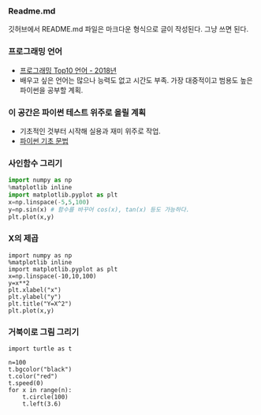 ### Readme.md
깃허브에서 README.md 파일은 마크다운 형식으로 글이 작성된다. 그냥 쓰면 된다.

### 프로그래밍 언어
- [프로그래밍 Top10 언어 - 2018년](https://github.com/py-yoon/Python/wiki/Python!)
- 배우고 싶은 언어는 많으나 능력도 없고 시간도 부족. 가장 대중적이고 범용도 높은 파이썬을 공부할 계획.

### 이 공간은 파이썬 테스트 위주로 올릴 계획
- 기초적인 것부터 시작해 실용과 재미 위주로 작업.
- [파이썬 기초 문법](https://github.com/py-yoon/Python/wiki/%ED%8C%8C%EC%9D%B4%EC%8D%AC-%EA%B8%B0%EC%B4%88-%EB%AC%B8%EB%B2%95)

### 사인함수 그리기
```python
import numpy as np
%matplotlib inline
import matplotlib.pyplot as plt
x=np.linspace(-5,5,100)
y=np.sin(x) # 함수를 바꾸어 cos(x), tan(x) 등도 가능하다.
plt.plot(x,y)
```

### X의 제곱 

```
import numpy as np
%matplotlib inline
import matplotlib.pyplot as plt
x=np.linspace(-10,10,100)
y=x**2
plt.xlabel("x")
plt.ylabel("y")
plt.title("Y=X^2")
plt.plot(x,y)
```

### 거북이로 그림 그리기
```
import turtle as t

n=100
t.bgcolor("black")
t.color("red")
t.speed(0)
for x in range(n):
    t.circle(100)
    t.left(3.6)
```
